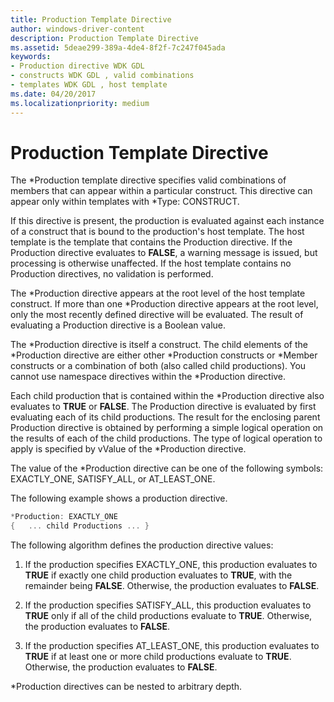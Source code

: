 ```yaml
---
title: Production Template Directive
author: windows-driver-content
description: Production Template Directive
ms.assetid: 5deae299-389a-4de4-8f2f-7c247f045ada
keywords:
- Production directive WDK GDL
- constructs WDK GDL , valid combinations
- templates WDK GDL , host template
ms.date: 04/20/2017
ms.localizationpriority: medium
---
```


# Production Template Directive


The \*Production template directive specifies valid combinations of members that can appear within a particular construct. This directive can appear only within templates with \*Type: CONSTRUCT.

If this directive is present, the production is evaluated against each instance of a construct that is bound to the production's host template. The host template is the template that contains the Production directive. If the Production directive evaluates to **FALSE**, a warning message is issued, but processing is otherwise unaffected. If the host template contains no Production directives, no validation is performed.

The \*Production directive appears at the root level of the host template construct. If more than one \*Production directive appears at the root level, only the most recently defined directive will be evaluated. The result of evaluating a Production directive is a Boolean value.

The \*Production directive is itself a construct. The child elements of the \*Production directive are either other \*Production constructs or \*Member constructs or a combination of both (also called child productions). You cannot use namespace directives within the \*Production directive.

Each child production that is contained within the \*Production directive also evaluates to **TRUE** or **FALSE**. The Production directive is evaluated by first evaluating each of its child productions. The result for the enclosing parent Production directive is obtained by performing a simple logical operation on the results of each of the child productions. The type of logical operation to apply is specified by vValue of the \*Production directive.

The value of the \*Production directive can be one of the following symbols: EXACTLY\_ONE, SATISFY\_ALL, or AT\_LEAST\_ONE.

The following example shows a production directive.

```cpp
*Production: EXACTLY_ONE
{   ... child Productions ... }
```

The following algorithm defines the production directive values:

1.  If the production specifies EXACTLY\_ONE, this production evaluates to **TRUE** if exactly one child production evaluates to **TRUE**, with the remainder being **FALSE**. Otherwise, the production evaluates to **FALSE**.

2.  If the production specifies SATISFY\_ALL, this production evaluates to **TRUE** only if all of the child productions evaluate to **TRUE**. Otherwise, the production evaluates to **FALSE**.

3.  If the production specifies AT\_LEAST\_ONE, this production evaluates to **TRUE** if at least one or more child productions evaluate to **TRUE**. Otherwise, the production evaluates to **FALSE**.

\*Production directives can be nested to arbitrary depth.

 

 




